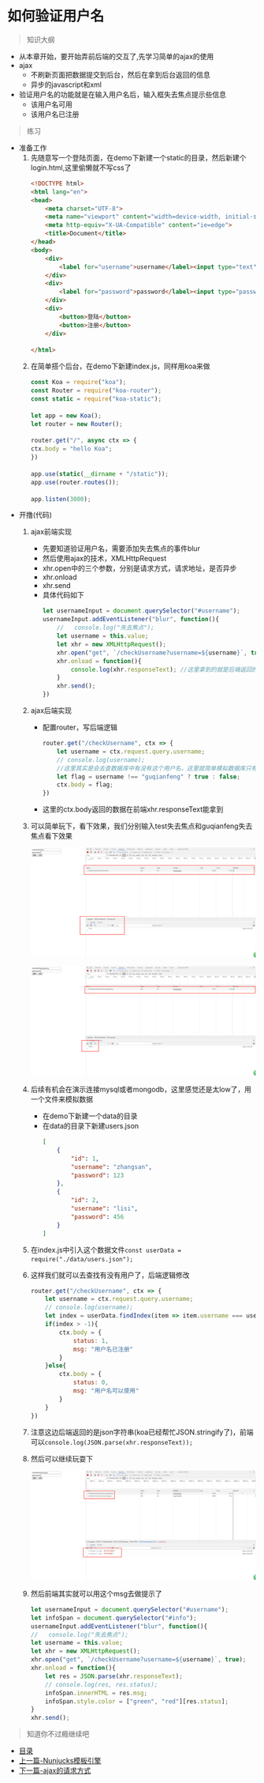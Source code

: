 # 如何验证用户名

> 知识大纲
* 从本章开始，要开始弄前后端的交互了,先学习简单的ajax的使用
* ajax
    * 不刷新页面把数据提交到后台，然后在拿到后台返回的信息
    * 异步的javascript和xml
* 验证用户名的功能就是在输入用户名后，输入框失去焦点提示些信息
    * 该用户名可用
    * 该用户名已注册

> 练习
* 准备工作
    1. 先随意写一个登陆页面，在demo下新建一个static的目录，然后新建个login.html,这里偷懒就不写css了
        ```html
        <!DOCTYPE html>
        <html lang="en">
        <head>
            <meta charset="UTF-8">
            <meta name="viewport" content="width=device-width, initial-scale=1.0">
            <meta http-equiv="X-UA-Compatible" content="ie=edge">
            <title>Document</title>
        </head>
        <body>
            <div>
                <label for="username">username</label><input type="text" id="username" name="username">
            </div>
            <div>
                <label for="password">password</label><input type="password" id="password" name="password">
            </div>
            <div>
                <button>登陆</button>
                <button>注册</button>
            </div>
            
        </html>
        ```
    2. 在简单搭个后台，在demo下新建index.js，同样用koa来做
        ```js
        const Koa = require("koa");
        const Router = require("koa-router");
        const static = require("koa-static");

        let app = new Koa();
        let router = new Router();

        router.get("/", async ctx => {
        ctx.body = "hello Koa";
        })

        app.use(static(__dirname + "/static"));
        app.use(router.routes());

        app.listen(3000);
        ``` 
* 开撸(代码)  
    1. ajax前端实现     
        * 先要知道验证用户名，需要添加失去焦点的事件blur
        * 然后使用ajax的技术，XMLHttpRequest 
        * xhr.open中的三个参数，分别是请求方式，请求地址，是否异步 
        * xhr.onload
        * xhr.send
        * 具体代码如下
            ```js
            let usernameInput = document.querySelector("#username");
            usernameInput.addEventListener("blur", function(){
                //   console.log("失去焦点");
                let username = this.value;
                let xhr = new XMLHttpRequest();
                xhr.open("get", `/checkUsername?username=${username}`, true);
                xhr.onload = function(){
                    console.log(xhr.responseText); //这里拿到的就是后端返回的数据
                }
                xhr.send();
            }) 
            ```
    2. ajax后端实现
        * 配置router，写后端逻辑
            ```js
            router.get("/checkUsername", ctx => {
                let username = ctx.request.query.username;
                // console.log(username); 
                //这里其实是会去查数据库中有没有这个用户名，这里就简单模拟数据库只有一条guqianfeng的数据
                let flag = username !== "guqianfeng" ? true : false;
                ctx.body = flag;
            })
            ```
        * 这里的ctx.body返回的数据在前端xhr.responseText能拿到 
    3. 可以简单玩下，看下效果，我们分别输入test失去焦点和guqianfeng失去焦点看下效果

        ![](./images/test失去焦点.jpg)  

        ![](./images/guqianfeng失去焦点.jpg) 

    4. 后续有机会在演示连接mysql或者mongodb，这里感觉还是太low了，用一个文件来模拟数据
        * 在demo下新建一个data的目录
        * 在data的目录下新建users.json
            ```json
            [
                {
                    "id": 1,
                    "username": "zhangsan",
                    "password": 123
                },
                {
                    "id": 2,
                    "username": "lisi",
                    "password": 456
                }
            ]
            ```    
    5. 在index.js中引入这个数据文件`const userData = require("./data/users.json");`
    6. 这样我们就可以去查找有没有用户了，后端逻辑修改  
        ```js
        router.get("/checkUsername", ctx => {
            let username = ctx.request.query.username;
            // console.log(username); 
            let index = userData.findIndex(item => item.username === username);
            if(index > -1){
                ctx.body = {
                    status: 1,
                    msg: "用户名已注册"
                }
            }else{
                ctx.body = {
                    status: 0,
                    msg: "用户名可以使用"
                }
            }
        })
        ``` 
    7. 注意这边后端返回的是json字符串(koa已经帮忙JSON.stringify了)，前端可以`console.log(JSON.parse(xhr.responseText));`
    8. 然后可以继续玩耍下  

        ![](./images/用数据文件模拟数据库.jpg) 

    9. 然后前端其实就可以用这个msg去做提示了 
        ```js
        let usernameInput = document.querySelector("#username");
        let infoSpan = document.querySelector("#info");
        usernameInput.addEventListener("blur", function(){
        //   console.log("失去焦点");
        let username = this.value;
        let xhr = new XMLHttpRequest();
        xhr.open("get", `/checkUsername?username=${username}`, true);
        xhr.onload = function(){
            let res = JSON.parse(xhr.responseText);
            // console.log(res, res.status);
            infoSpan.innerHTML = res.msg;
            infoSpan.style.color = ["green", "red"][res.status];
        }
        xhr.send();        
        ```

> 知道你不过瘾继续吧
* [目录](../../README.md)
* [上一篇-Nunjucks模板引擎](../day-12/Nunjucks模板引擎.md)
* [下一篇-ajax的请求方式](../day-14/ajax的请求方式.md)